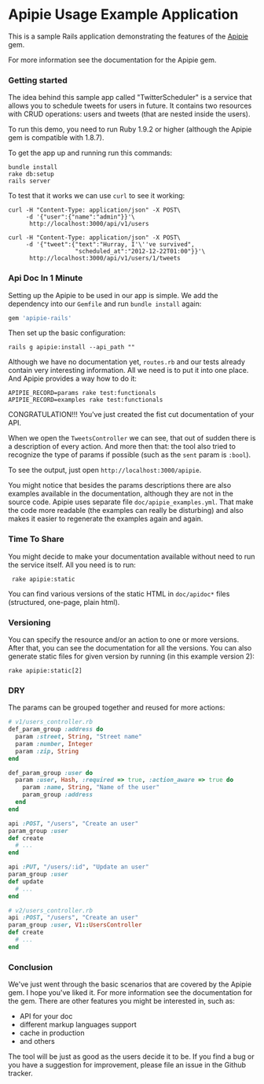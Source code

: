 # Apipie Usage Example Application

This is a sample Rails application demonstrating the features of the
[Apipie](http://github.com/Pajk/apipie-rails) gem.

For more information see the documentation for the Apipie gem.

### Getting started

The idea behind this sample app called "TwitterScheduler" is a service
that allows you to schedule tweets for users in future. It contains
two resources with CRUD operations: users and tweets (that are nested
inside the users).

To run this demo, you need to run Ruby 1.9.2 or higher (although the
Apipie gem is compatible with 1.8.7).

To get the app up and running run this commands:

    bundle install
    rake db:setup
    rails server

To test that it works we can use `curl` to see it working:

    curl -H "Content-Type: application/json" -X POST\
         -d '{"user":{"name":"admin"}}'\
          http://localhost:3000/api/v1/users

    curl -H "Content-Type: application/json" -X POST\
         -d '{"tweet":{"text":"Hurray, I'\''ve survived",
                       "scheduled_at":"2012-12-22T01:00"}}'\
          http://localhost:3000/api/v1/users/1/tweets

### Api Doc In 1 Minute

Setting up the Apipie to be used in our app is simple. We
add the dependency into our `Gemfile` and run `bundle install` again:

```ruby
gem 'apipie-rails'
```

Then set up the basic configuration:

    rails g apipie:install --api_path ""

Although we have no documentation yet, `routes.rb` and our tests
already contain very interesting information. All we need is to put it
into one place. And Apipie provides a way how to do it:

    APIPIE_RECORD=params rake test:functionals
    APIPIE_RECORD=examples rake test:functionals

CONGRATULATION!!! You've just created the fist cut documentation of
your API.

When we open the `TweetsController` we can see, that out of sudden
there is a description of every action. And more then that: the tool
also tried to recognize the type of params if possible (such as the
`sent` param is `:bool`).

To see the output, just open `http://localhost:3000/apipie`.

You might notice that besides the params descriptions there are also
examples available in the documentation, although they are not in the
source code. Apipie uses separate file `doc/apipie_examples.yml`.
That make the code more readable (the examples can really be
disturbing) and also makes it easier to regenerate the examples again
and again.

### Time To Share

You might decide to make your documentation available without need to
run the service itself. All you need is to run:

     rake apipie:static

You can find various versions of the static HTML in `doc/apidoc*`
files (structured, one-page, plain html).

### Versioning

You can specify the resource and/or an action to one or more versions.
After that, you can see the documentation for all the versions. You
can also generate static files for given version by running (in this
example version 2):

    rake apipie:static[2]

### DRY

The params can be grouped together and reused for more actions:

```ruby
# v1/users_controller.rb
def_param_group :address do
  param :street, String, "Street name"
  param :number, Integer
  param :zip, String
end

def_param_group :user do
  param :user, Hash, :required => true, :action_aware => true do
    param :name, String, "Name of the user"
    param_group :address
  end
end

api :POST, "/users", "Create an user"
param_group :user
def create
  # ...
end

api :PUT, "/users/:id", "Update an user"
param_group :user
def update
  # ...
end

# v2/users_controller.rb
api :POST, "/users", "Create an user"
param_group :user, V1::UsersController
def create
  # ...
end
```

### Conclusion

We've just went through the basic scenarios that are covered by the
Apipie gem. I hope you've liked it. For more information see the
documentation for the gem. There are other features you might be
interested in, such as:

  * API for your doc
  * different markup languages support
  * cache in production
  * and others

The tool will be just as good as the users decide it to be. If you
find a bug or you have a suggestion for improvement, please file an
issue in the Github tracker.
